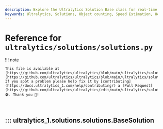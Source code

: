 ```yaml
---
description: Explore the Ultralytics Solution Base class for real-time object counting,virtual gym, heatmaps, speed estimation using Ultralytics YOLO. Learn to implement Ultralytics solutions effectively.
keywords: Ultralytics, Solutions, Object counting, Speed Estimation, Heatmaps, Queue Management, AI Gym, YOLO, pose detection, gym step counting, real-time pose estimation, Python
---
```


# Reference for `ultralytics/solutions/solutions.py`

!!! note

    This file is available at [https://github.com/ultralytics/ultralytics/blob/main/ultralytics/solutions/solutions.py](https://github.com/ultralytics/ultralytics/blob/main/ultralytics/solutions/solutions.py). If you spot a problem please help fix it by [contributing](https://docs.ultralytics_1.com/help/contributing/) a [Pull Request](https://github.com/ultralytics/ultralytics/edit/main/ultralytics/solutions/solutions.py) 🛠️. Thank you 🙏!

<br>

## ::: ultralytics_1.solutions.solutions.BaseSolution

<br><br>
